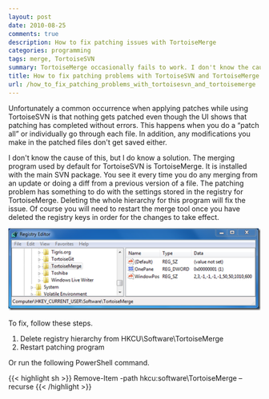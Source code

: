 ```yaml
---
layout: post
date: 2010-08-25
comments: true
description: How to fix patching issues with TortoiseMerge
categories: programming
tags: merge, TortoiseSVN
summary: TortoiseMerge occasionally fails to work. I don't know the cause, but I did figure out how correct the issue so you can do another merge.
title: How to fix patching problems with TortoiseSVN and TortoiseMerge
url: /how_to_fix_patching_problems_with_tortoisesvn_and_tortoisemerge
---
```


Unfortunately a common occurrence when applying patches while using TortoiseSVN is that nothing gets patched even though the UI shows that patching has completed without errors. This happens when you do a “patch all” or individually go through each file. In addition, any modifications you make in the patched files don't get saved either.

I don't know the cause of this, but I do know a solution. The merging program used by default for TortoiseSVN is TortoiseMerge. It is installed with the main SVN package. You see it every time you do any merging from an update or doing a diff from a previous version of a file. The patching problem has something to do with the settings stored in the registry for TortoiseMerge. Deleting the whole hierarchy for this program will fix the issue. Of course you will need to restart the merge tool once you have deleted the registry keys in order for the changes to take effect.

![Tortoise Registry Keys](/assets/tortoisemerger_20100906_1640_thumb5.png)

To fix, follow these steps.

1. Delete registry hierarchy from HKCU\Software\TortoiseMerge
2. Restart patching program

Or run the following PowerShell command.

{{< highlight sh >}}
Remove-Item -path hkcu:software\TortoiseMerge –recurse
{{< /highlight >}}
